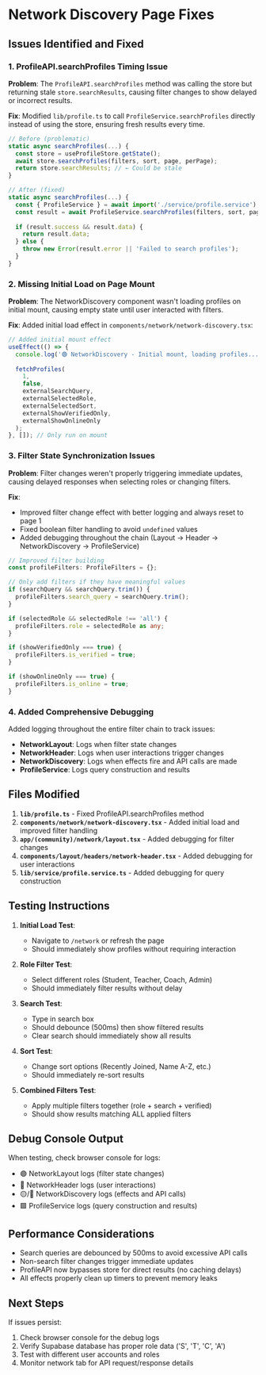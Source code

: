 # Network Discovery Page Fixes

## Issues Identified and Fixed

### 1. **ProfileAPI.searchProfiles Timing Issue**
**Problem**: The `ProfileAPI.searchProfiles` method was calling the store but returning stale `store.searchResults`, causing filter changes to show delayed or incorrect results.

**Fix**: Modified `lib/profile.ts` to call `ProfileService.searchProfiles` directly instead of using the store, ensuring fresh results every time.

```typescript
// Before (problematic)
static async searchProfiles(...) {
  const store = useProfileStore.getState();
  await store.searchProfiles(filters, sort, page, perPage);
  return store.searchResults; // ← Could be stale
}

// After (fixed)
static async searchProfiles(...) {
  const { ProfileService } = await import('./service/profile.service');
  const result = await ProfileService.searchProfiles(filters, sort, page, perPage);
  
  if (result.success && result.data) {
    return result.data;
  } else {
    throw new Error(result.error || 'Failed to search profiles');
  }
}
```

### 2. **Missing Initial Load on Page Mount**
**Problem**: The NetworkDiscovery component wasn't loading profiles on initial mount, causing empty state until user interacted with filters.

**Fix**: Added initial load effect in `components/network/network-discovery.tsx`:

```typescript
// Added initial mount effect
useEffect(() => {
  console.log('🟢 NetworkDiscovery - Initial mount, loading profiles...');
  
  fetchProfiles(
    1,
    false,
    externalSearchQuery,
    externalSelectedRole,
    externalSelectedSort,
    externalShowVerifiedOnly,
    externalShowOnlineOnly
  );
}, []); // Only run on mount
```

### 3. **Filter State Synchronization Issues**
**Problem**: Filter changes weren't properly triggering immediate updates, causing delayed responses when selecting roles or changing filters.

**Fix**: 
- Improved filter change effect with better logging and always reset to page 1
- Fixed boolean filter handling to avoid `undefined` values
- Added debugging throughout the chain (Layout → Header → NetworkDiscovery → ProfileService)

```typescript
// Improved filter building
const profileFilters: ProfileFilters = {};

// Only add filters if they have meaningful values
if (searchQuery && searchQuery.trim()) {
  profileFilters.search_query = searchQuery.trim();
}

if (selectedRole && selectedRole !== 'all') {
  profileFilters.role = selectedRole as any;
}

if (showVerifiedOnly === true) {
  profileFilters.is_verified = true;
}

if (showOnlineOnly === true) {
  profileFilters.is_online = true;
}
```

### 4. **Added Comprehensive Debugging**
Added logging throughout the entire filter chain to track issues:

- **NetworkLayout**: Logs when filter state changes
- **NetworkHeader**: Logs when user interactions trigger changes
- **NetworkDiscovery**: Logs when effects fire and API calls are made
- **ProfileService**: Logs query construction and results

## Files Modified

1. **`lib/profile.ts`** - Fixed ProfileAPI.searchProfiles method
2. **`components/network/network-discovery.tsx`** - Added initial load and improved filter handling
3. **`app/(community)/network/layout.tsx`** - Added debugging for filter changes
4. **`components/layout/headers/network-header.tsx`** - Added debugging for user interactions
5. **`lib/service/profile.service.ts`** - Added debugging for query construction

## Testing Instructions

1. **Initial Load Test**: 
   - Navigate to `/network` or refresh the page
   - Should immediately show profiles without requiring interaction

2. **Role Filter Test**:
   - Select different roles (Student, Teacher, Coach, Admin)
   - Should immediately filter results without delay

3. **Search Test**:
   - Type in search box
   - Should debounce (500ms) then show filtered results
   - Clear search should immediately show all results

4. **Sort Test**:
   - Change sort options (Recently Joined, Name A-Z, etc.)
   - Should immediately re-sort results

5. **Combined Filters Test**:
   - Apply multiple filters together (role + search + verified)
   - Should show results matching ALL applied filters

## Debug Console Output

When testing, check browser console for logs:
- 🟣 NetworkLayout logs (filter state changes)
- 🔵 NetworkHeader logs (user interactions)
- 🟡/🔵 NetworkDiscovery logs (effects and API calls)
- 🟪 ProfileService logs (query construction and results)

## Performance Considerations

- Search queries are debounced by 500ms to avoid excessive API calls
- Non-search filter changes trigger immediate updates
- ProfileAPI now bypasses store for direct results (no caching delays)
- All effects properly clean up timers to prevent memory leaks

## Next Steps

If issues persist:
1. Check browser console for the debug logs
2. Verify Supabase database has proper role data ('S', 'T', 'C', 'A')
3. Test with different user accounts and roles
4. Monitor network tab for API request/response details